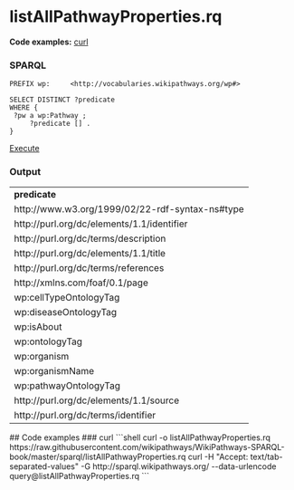 # listAllPathwayProperties.rq
**Code examples:** [curl](#curl)
### SPARQL
```sparql
PREFIX wp:     <http://vocabularies.wikipathways.org/wp#>

SELECT DISTINCT ?predicate
WHERE {
 ?pw a wp:Pathway ;
     ?predicate [] .
}
```
[Execute](http://sparql.wikipathways.org/?query=PREFIX+wp%3A+++++%3Chttp%3A%2F%2Fvocabularies.wikipathways.org%2Fwp%23%3ESELECT+DISTINCT+%3FpredicateWHERE+%7B+%3Fpw+a+wp%3APathway+%3B+++++%3Fpredicate+%5B%5D+.%7D)
### Output
<table>
  <tr>
    <td><b>predicate</b></td>
  </tr>
  <tr>
    <td>http://www.w3.org/1999/02/22-rdf-syntax-ns#type</td>
  </tr>
  <tr>
    <td>http://purl.org/dc/elements/1.1/identifier</td>
  </tr>
  <tr>
    <td>http://purl.org/dc/terms/description</td>
  </tr>
  <tr>
    <td>http://purl.org/dc/elements/1.1/title</td>
  </tr>
  <tr>
    <td>http://purl.org/dc/terms/references</td>
  </tr>
  <tr>
    <td>http://xmlns.com/foaf/0.1/page</td>
  </tr>
  <tr>
    <td>wp:cellTypeOntologyTag</td>
  </tr>
  <tr>
    <td>wp:diseaseOntologyTag</td>
  </tr>
  <tr>
    <td>wp:isAbout</td>
  </tr>
  <tr>
    <td>wp:ontologyTag</td>
  </tr>
  <tr>
    <td>wp:organism</td>
  </tr>
  <tr>
    <td>wp:organismName</td>
  </tr>
  <tr>
    <td>wp:pathwayOntologyTag</td>
  </tr>
  <tr>
    <td>http://purl.org/dc/elements/1.1/source</td>
  </tr>
  <tr>
    <td>http://purl.org/dc/terms/identifier</td>
  </tr>
</table>
## Code examples
### curl
```shell
curl -o listAllPathwayProperties.rq https://raw.githubusercontent.com/wikipathways/WikiPathways-SPARQL-book/master/sparql/listAllPathwayProperties.rq
curl -H "Accept: text/tab-separated-values" -G http://sparql.wikipathways.org/ --data-urlencode query@listAllPathwayProperties.rq
```
